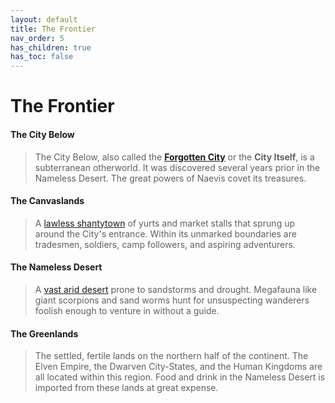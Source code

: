 ```yaml
---
layout: default
title: The Frontier
nav_order: 5
has_children: true
has_toc: false
---
```


# The Frontier

#### The City Below

> The City Below, also called the **[Forgotten City](city_below)** or the **City Itself**, is a subterranean otherworld. It was discovered several years prior in the Nameless Desert. The great powers of Naevis covet its treasures.

#### The Canvaslands

> A [lawless shantytown](canvaslands/index) of yurts and market stalls that sprung up around the City's entrance. Within its unmarked boundaries are tradesmen, soldiers, camp followers, and aspiring adventurers. 


#### The Nameless Desert

> A [vast arid desert](nameless_desert) prone to sandstorms and drought. Megafauna like giant scorpions and sand worms hunt for unsuspecting wanderers foolish enough to venture in without a guide.

#### The Greenlands

> The settled, fertile lands on the northern half of the continent. The Elven Empire, the Dwarven City-States, and the Human Kingdoms are all located within this region. Food and drink in the Nameless Desert is imported from these lands at great expense.